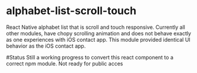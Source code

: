 # alphabet-list-scroll-touch
React Native alphabet list that is scroll and touch responsive.  Currently all other modules, have chopy scrolling animation and does not behave exactly as one experiences with iOS contact app.  This module provided identical UI behavior as the iOS contact app.  

#Status
Still a working progress to convert this react component to a correct npm module.  Not ready for public acces